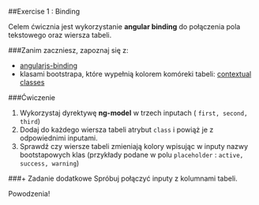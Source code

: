 ##Exercise 1 : Binding

Celem ćwicznia jest wykorzystanie **angular binding** do połączenia pola tekstowego oraz wiersza tabeli. 

###Zanim zaczniesz, zapoznaj się z:
* [angularjs-binding](https://egghead.io/lessons/angularjs-binding)
* klasami bootstrapa, które wypełnią kolorem komóreki tabeli: [contextual classes](http://getbootstrap.com/css/#tables)

###Ćwiczenie

1. Wykorzystaj dyrektywę **ng-model** w trzech inputach ( ```first, second, third```) 
2. Dodaj do każdego wiersza tabeli atrybut ```class``` i powiąż je z odpowiednimi inputami.
3. Sprawdź czy wiersze tabeli zmieniają kolory wpisując w inputy nazwy bootstapowych klas (przykłady podane w polu ```placeholder``` : ```active, success, warning```)


###+ Zadanie dodatkowe
Spróbuj połączyć inputy z kolumnami tabeli.

Powodzenia!